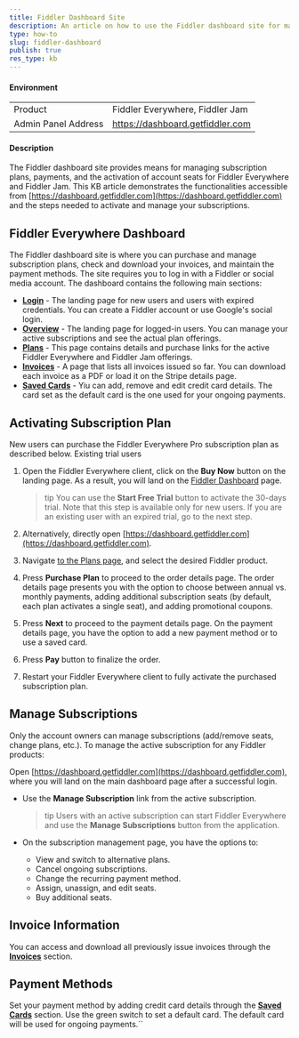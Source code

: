 ```yaml
---
title: Fiddler Dashboard Site
description: An article on how to use the Fiddler dashboard site for managing plans and subscriptions for Fiddler products
type: how-to
slug: fiddler-dashboard
publish: true
res_type: kb
---
```



#### Environment

|   |   |
|---|---|
| Product | Fiddler Everywhere, Fiddler Jam |
| Admin Panel Address | https://dashboard.getfiddler.com  |

#### Description

The Fiddler dashboard site provides means for managing subscription plans, payments, and the activation of account seats for Fiddler Everywhere and Fiddler Jam. This KB article demonstrates the functionalities accessible from [https://dashboard.getfiddler.com](https://dashboard.getfiddler.com) and the steps needed to activate and manage your subscriptions.


## Fiddler Everywhere Dashboard

The Fiddler dashboard site is where you can purchase and manage subscription plans, check and download your invoices, and maintain the payment methods. The site requires you to log in with a Fiddler or social media account. The dashboard contains the following main sections:

- [**Login**](https://dashboard.getfiddler.com/login) - The landing page for new users and users with expired credentials. You can create a Fiddler account or use Google's social login.
- [**Overview**](https://dashboard.getfiddler.com/overview) - The landing page for logged-in users. You can manage your active subscriptions and see the actual plan offerings.
- [**Plans**](https://dashboard.getfiddler.com/plans) - This page contains details and purchase links for the active Fiddler Everywhere and Fiddler Jam offerings.
- [**Invoices**](https://dashboard.getfiddler.com/invoices) - A page that lists all invoices issued so far. You can download each invoice as a PDF or load it on the Stripe details page.
- [**Saved Cards**](https://dashboard.getfiddler.com/cards) - Yiu can add, remove and edit credit card details. The card set as the default card is the one used for your ongoing payments.


## Activating Subscription Plan

New users can purchase the Fiddler Everywhere Pro subscription plan as described below. Existing trial users

1. Open the Fiddler Everywhere client, click on the **Buy Now** button on the landing page. As a result, you will land on the [Fiddler Dashboard](https://dashboard.getfiddler.com) page.

    >tip You can use the **Start Free Trial** button to activate the 30-days trial. Note that this step is available only for new users. If you are an existing user with an expired trial, go to the next step.

1. Alternatively, directly open [https://dashboard.getfiddler.com](https://dashboard.getfiddler.com).

1. Navigate [to the Plans page](https://dashboard.getfiddler.com/plans), and select the desired Fiddler product.

1. Press **Purchase Plan** to proceed to the order details page. The order details page presents you with the option to choose between annual vs. monthly payments, adding additional subscription seats (by default, each plan activates a single seat), and adding promotional coupons. 

1. Press **Next** to proceed to the payment details page. On the payment details page, you have the option to add a new payment method or to use a saved card.

1. Press **Pay** button to finalize the order.

1. Restart your Fiddler Everywhere client to fully activate the purchased subscription plan.


## Manage Subscriptions

Only the account owners can manage subscriptions (add/remove seats, change plans, etc.). To manage the active subscription for any Fiddler products:

Open [https://dashboard.getfiddler.com](https://dashboard.getfiddler.com), where you will land on the main dashboard page after a successful login.

- Use the **Manage Subscription** link from the active subscription.

    >tip Users with an active subscription can start Fiddler Everywhere and use the **Manage Subscriptions** button from the application.

- On the subscription management page, you have the options to:
    - View and switch to alternative plans.
    - Cancel ongoing subscriptions.
    - Change the recurring payment method.
    - Assign, unassign, and edit seats.
    - Buy additional seats.

## Invoice Information

You can access and download all previously issue invoices through the [**Invoices**](https://dashboard.getfiddler.be/invoices) section.


## Payment Methods

Set your payment method by adding credit card details through the [**Saved Cards**](https://dashboard.getfiddler.com/cards) section. Use the green switch to set a default card. The default card will be used for ongoing payments.``
